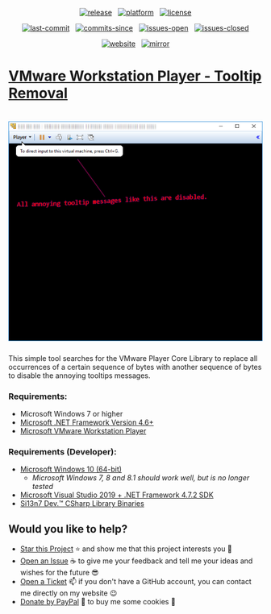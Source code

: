 <p align="center"><a href="https://github.com/Si13n7/VMwareTooltipRemoval/releases/latest"><img src="https://img.shields.io/github/tag/Si13n7/VMwareTooltipRemoval.svg?style=flat&label=release&logoWidth=14&logo=windows" alt="release"></a> &nbsp; <a href="https://www.microsoft.com/download/details.aspx?id=55170"><img src="https://img.shields.io/badge/platform->=%20v4.7-lightgrey.svg?style=flat&logo=.net&logoColor=white" alt="platform"></a> &nbsp; <a href="https://github.com/Si13n7/VMwareTooltipRemoval/blob/master/LICENSE.txt"><img src="https://img.shields.io/github/license/Si13n7/VMwareTooltipRemoval.svg?style=flat" alt="license"></a></p>
<p align="center"><a href="https://github.com/Si13n7/VMwareTooltipRemoval/commits/master"><img src="https://img.shields.io/github/last-commit/Si13n7/VMwareTooltipRemoval.svg?style=flat&logo=github&logoColor=white" alt="last-commit"></a> &nbsp; <a href="https://github.com/Si13n7/VMwareTooltipRemoval/commits/master"><img src="https://img.shields.io/github/commits-since/Si13n7/VMwareTooltipRemoval/latest.svg?style=flat&logo=github&logoColor=white" alt="commits-since"></a> &nbsp; <a href="https://github.com/Si13n7/VMwareTooltipRemoval/issues"><img src="https://img.shields.io/github/issues/Si13n7/VMwareTooltipRemoval.svg?style=flat&logo=github&logoColor=white" alt="issues-open"></a> &nbsp; <a href="https://github.com/Si13n7/VMwareTooltipRemoval/issues?q=is%3Aissue+is%3Aclosed"><img src="https://img.shields.io/github/issues-closed/Si13n7/VMwareTooltipRemoval.svg?style=flat&logo=github&logoColor=white" alt="issues-closed"></a></p>
<p align="center"><a href="https://dl.si13n7.de"><img src="https://img.shields.io/website/https/dl.si13n7.de.svg?style=flat&down_color=red&down_message=offline&up_color=limegreen&up_message=online&logo=data%3Aimage%2Fpng%3Bbase64%2CiVBORw0KGgoAAAANSUhEUgAAAA4AAAAOCAYAAAAfSC3RAAAAAXNSR0IArs4c6QAAAARnQU1BAACxjwv8YQUAAAAJcEhZcwAADsMAAA7DAcdvqGQAAAEwSURBVDhPxZJNSgNBEIXnCp5AcCO4CmaTRRaKBhdCFkGCCKLgz2Y2RiQgCiqZzmi3CG4COj0X8ApewSt4Ba%2FQ9leZGpyVG8GComtq3qv3qmeS%2Fw9nikHMd5sVn3bqLx7zom1NcW8z%2F6G9CjoPm722rPEv45EJ21vD0O30AvX12IWDvTRsrPXrnjPlUYO0u3McVpZXhch5cnguZ7vVDWfpjRAZgPqc%2BIMEgKQe9Pfr0xn%2FBqZJjAUNQKilp5cC1gHYYz8Usc3OQsTz9HZWK5BMJwFDwrbWbuIXhfhg%2FDpWuE2mK5lEgQtiz4baU14u3V09i5peiipy6qVAxFWtZiflJiq8AAiIZx1CnxpStGmEpEHDZf4r2pUd%2BMjYxomoxJofo4L%2FHqyR57OF6vEvIkm%2BAYRc%2BWd4P97CAAAAAElFTkSuQmCC" alt="website"></a> &nbsp; <a href="https://dl.si13n7.com"><img src="https://img.shields.io/website/https/dl.si13n7.com.svg?style=flat&down_color=red&down_message=offline&label=mirror&up_color=limegreen&up_message=online&logo=data%3Aimage%2Fpng%3Bbase64%2CiVBORw0KGgoAAAANSUhEUgAAAA4AAAAOCAYAAAAfSC3RAAAAAXNSR0IArs4c6QAAAARnQU1BAACxjwv8YQUAAAAJcEhZcwAADsMAAA7DAcdvqGQAAAEwSURBVDhPxZJNSgNBEIXnCp5AcCO4CmaTRRaKBhdCFkGCCKLgz2Y2RiQgCiqZzmi3CG4COj0X8ApewSt4Ba%2FQ9leZGpyVG8GComtq3qv3qmeS%2Fw9nikHMd5sVn3bqLx7zom1NcW8z%2F6G9CjoPm722rPEv45EJ21vD0O30AvX12IWDvTRsrPXrnjPlUYO0u3McVpZXhch5cnguZ7vVDWfpjRAZgPqc%2BIMEgKQe9Pfr0xn%2FBqZJjAUNQKilp5cC1gHYYz8Usc3OQsTz9HZWK5BMJwFDwrbWbuIXhfhg%2FDpWuE2mK5lEgQtiz4baU14u3V09i5peiipy6qVAxFWtZiflJiq8AAiIZx1CnxpStGmEpEHDZf4r2pUd%2BMjYxomoxJofo4L%2FHqyR57OF6vEvIkm%2BAYRc%2BWd4P97CAAAAAElFTkSuQmCC" alt="mirror"></a></p>

# [VMware Workstation Player - Tooltip Removal](http://www.si13n7.com/Downloads/Misc%20Tools/VMware%20Workstation%20-%20Tooltip%20Removal/)

<h1 align="center"><img src="https://raw.githubusercontent.com/Si13n7/VMwareTooltipRemoval/master/PREVIEW.png"></h1>

This simple tool searches for the VMware Player Core Library to replace all occurrences of a certain sequence of bytes with another sequence of bytes to disable the annoying tooltips messages.

### Requirements:
- Microsoft Windows 7 or higher
- [Microsoft .NET Framework Version 4.6+](https://www.microsoft.com/download/details.aspx?id=48130)
- [Microsoft VMware Workstation Player](https://my.vmware.com/web/vmware/free#desktop_end_user_computing/vmware_workstation_player/12_0)

### Requirements (Developer):
- [Microsoft Windows 10 (64-bit)](https://www.microsoft.com/software-download/windows10)
   - _Microsoft Windows 7, 8 and 8.1 should work well, but is no longer tested_
- [Microsoft Visual Studio 2019 + .NET Framework 4.7.2 SDK](https://www.visualstudio.com/downloads/)
- [Si13n7 Dev.™ CSharp Library Binaries](https://github.com/Si13n7/SilDev.CSharpLib/)

## Would you like to help?

- [Star this Project](https://github.com/Si13n7/VMwareTooltipRemoval/stargazers) :star: and show me that this project interests you :hugs:
- [Open an Issue](https://github.com/Si13n7/VMwareTooltipRemoval/issues/new) :coffee: to give me your feedback and tell me your ideas and wishes for the future :sunglasses:
- [Open a Ticket](https://support.si13n7.de/) :mailbox: if you don't have a GitHub account, you can contact me directly on my website :wink:
- [Donate by PayPal](http://donate.si13n7.com/) :money_with_wings: to buy me some cookies :cookie:
